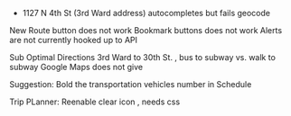 - 1127 N 4th St (3rd Ward address) autocompletes but fails geocode

New Route button does not work 
Bookmark buttons does not work 
Alerts are not currently hooked up to API

Sub Optimal Directions 
3rd Ward to 30th St. , bus to subway vs. walk to subway 
	Google Maps does not give 

Suggestion: Bold the transportation vehicles number in Schedule

Trip PLanner:
Reenable clear icon , needs css